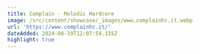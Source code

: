 ```yaml
---
title: Complain - Melodic Hardcore
image: /src/content/showcase/_images/www.complainhc.it.webp
url: 'https://www.complainhc.it/'
dateAdded: 2024-08-19T12:07:54.335Z
highlight: true
---
```


